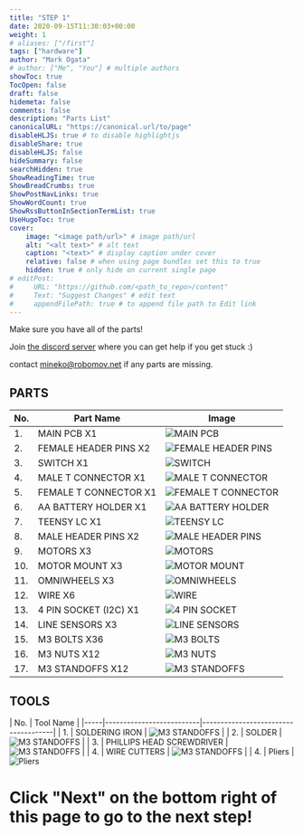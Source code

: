 ```yaml
---
title: "STEP 1"
date: 2020-09-15T11:30:03+00:00
weight: 1
# aliases: ["/first"]
tags: ["hardware"]
author: "Mark Ogata"
# author: ["Me", "You"] # multiple authors
showToc: true
TocOpen: false
draft: false
hidemeta: false
comments: false
description: "Parts List"
canonicalURL: "https://canonical.url/to/page"
disableHLJS: true # to disable highlightjs
disableShare: true
disableHLJS: false
hideSummary: false
searchHidden: true
ShowReadingTime: true
ShowBreadCrumbs: true
ShowPostNavLinks: true
ShowWordCount: true
ShowRssButtonInSectionTermList: true
UseHugoToc: true
cover:
    image: "<image path/url>" # image path/url
    alt: "<alt text>" # alt text
    caption: "<text>" # display caption under cover
    relative: false # when using page bundles set this to true
    hidden: true # only hide on current single page
# editPost:
#     URL: "https://github.com/<path_to_repo>/content"
#     Text: "Suggest Changes" # edit text
#     appendFilePath: true # to append file path to Edit link
---
```



Make sure you have all of the parts!

Join [the discord server](https://discord.gg/TEpPBN6myj) where you can get help if you get stuck :)

contact mineko@robomov.net if any parts are missing.

## PARTS

| No. | Part Name                  | Image                                |
|-----|--------------------------|-------------------------------------|
| 1.  | MAIN PCB X1               | ![MAIN PCB](/img/mainboard.jpg)  |
| 2.  | FEMALE HEADER PINS X2     | ![FEMALE HEADER PINS](/img/femaleHeaders.jpg) |
| 3.  | SWITCH X1                 | ![SWITCH](/img/switch.jpg)          |
| 4.  | MALE T CONNECTOR X1       | ![MALE T CONNECTOR](/img/tconnector.jpg) |
| 5.  | FEMALE T CONNECTOR X1     | ![FEMALE T CONNECTOR](/img/tconnectorfemale.jpg) |
| 6.  | AA BATTERY HOLDER X1      | ![AA BATTERY HOLDER](/img/batterycase.jpg) |
| 7.  | TEENSY LC X1              | ![TEENSY LC](/img/teensy.jpg)    |
| 8.  | MALE HEADER PINS X2       | ![MALE HEADER PINS](/img/malepins.jpg) |
| 9.  | MOTORS X3                 | ![MOTORS](/img/motor.jpg)          |
| 10. | MOTOR MOUNT X3            | ![MOTOR MOUNT](/img/motormount.jpg) |
| 11. | OMNIWHEELS X3             | ![OMNIWHEELS](/img/wheels.jpg)  |
| 12. | WIRE X6                   | ![WIRE](/img/wires.jpg)              |
| 13. | 4 PIN SOCKET (I2C) X1     | ![4 PIN SOCKET](/img/4pins.jpg) |
| 14. | LINE SENSORS X3           | ![LINE SENSORS](/img/line.jpg) |
| 15. | M3 BOLTS X36              | ![M3 BOLTS](/img/screws.jpg)      |
| 16. | M3 NUTS X12               | ![M3 NUTS](/img/nuts.jpg)        |
| 17. | M3 STANDOFFS X12          | ![M3 STANDOFFS](/img/standoffs.jpg) |

## TOOLS

| No. | Tool Name                  |
|-----|--------------------------|-------------------------------------|
| 1.  | SOLDERING IRON             | ![M3 STANDOFFS](/img/iron.jpg) |
| 2.  | SOLDER                     | ![M3 STANDOFFS](/img/solder.jpg) |
| 3.  | PHILLIPS HEAD SCREWDRIVER | ![M3 STANDOFFS](/img/phillips.jpg) |
| 4.  | WIRE CUTTERS               | ![M3 STANDOFFS](/img/cutter.jpg) |
| 4.  | Pliers                     | ![Pliers](/img/pliers.jpg)   


# Click "Next" on the bottom right of this page to go to the next step!
